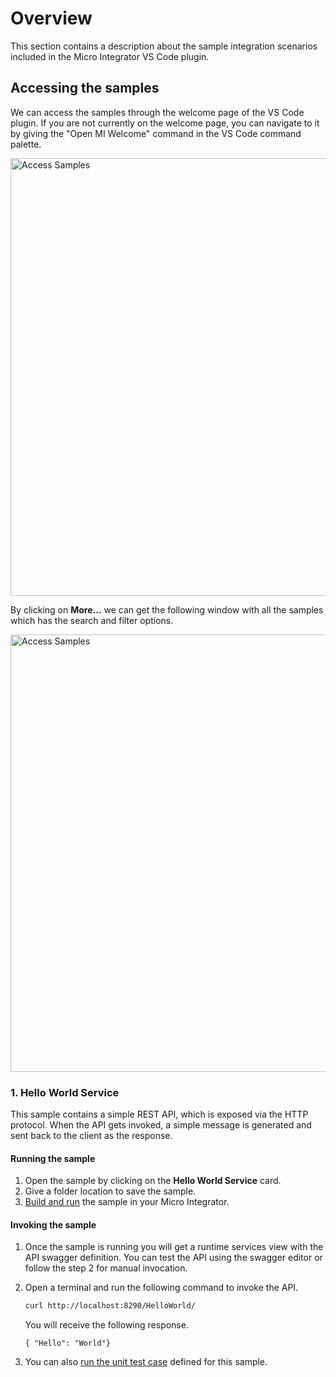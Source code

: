 # Overview

This section contains a description about the sample integration scenarios included in the Micro Integrator VS Code plugin.

## Accessing the samples

We can access the samples through the welcome page of the VS Code plugin.
If you are not currently on the welcome page, you can navigate to it by giving the "Open MI Welcome" command in the VS Code command palette.

<a href="{{base_path}}/assets/img/learn/samples/access_samples.png"><img src="{{base_path}}/assets/img/learn/samples/access_samples.png" alt="Access Samples" width="700"></a>

By clicking on **More...** we can get the following window with all the samples which has the search and filter options.

<a href="{{base_path}}/assets/img/learn/samples/access_samples2.png"><img src="{{base_path}}/assets/img/learn/samples/access_samples2.png" alt="Access Samples" width="700"></a>

### 1. Hello World Service

This sample contains a simple REST API, which is exposed via the HTTP protocol.
When the API gets invoked, a simple message is generated and sent back to the client as the response.

#### Running the sample
1.  Open the sample by clicking on the **Hello World Service** card.
2.  Give a folder location to save the sample.
3.  [Build and run]({{base_path}}/develop/deploy-artifacts#build-and-run) the sample in your Micro Integrator.

#### Invoking the sample

1.  Once the sample is running you will get a runtime services view with the API swagger definition. You can test the API using the swagger editor or follow the step 2 for manual invocation.

2.  Open a terminal and run the following command to invoke the API.
    ```bash
    curl http://localhost:8290/HelloWorld/
    ```

    You will receive the following response.
    ```
    { "Hello": "World"}
    ```

3.  You can also [run the unit test case]({{base_path}}/develop/creating-unit-test-suite/#run-unit-test-suite) defined for this sample.    
